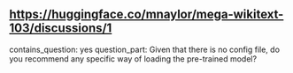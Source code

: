 ## https://huggingface.co/mnaylor/mega-wikitext-103/discussions/1

contains_question: yes
question_part: Given that there is no config file, do you recommend any specific way of loading the pre-trained model?